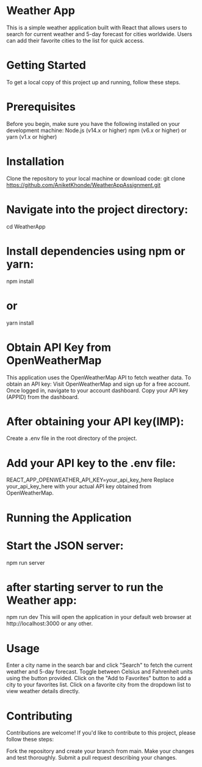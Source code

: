 # Weather App
This is a simple weather application built with React that allows users to search for current weather and 5-day forecast for cities worldwide. Users can add their favorite cities to the list for quick access.

# Getting Started
To get a local copy of this project up and running, follow these steps.

# Prerequisites
Before you begin, make sure you have the following installed on your development machine:
Node.js (v14.x or higher)
npm (v6.x or higher) or yarn (v1.x or higher)

# Installation
Clone the repository to your local machine or download code:
git clone https://github.com/AniketKhonde/WeatherAppAssignment.git

# Navigate into the project directory:
cd WeatherApp

# Install dependencies using npm or yarn:
npm install
# or
yarn install

# Obtain API Key from OpenWeatherMap
This application uses the OpenWeatherMap API to fetch weather data. To obtain an API key:
Visit OpenWeatherMap and sign up for a free account.
Once logged in, navigate to your account dashboard.
Copy your API key (APPID) from the dashboard.

# After obtaining your API key(IMP):
Create a .env file in the root directory of the project.

# Add your API key to the .env file:
REACT_APP_OPENWEATHER_API_KEY=your_api_key_here
Replace your_api_key_here with your actual API key obtained from OpenWeatherMap.


# Running the Application
# Start the JSON server:
npm run server
# after starting server to run the Weather app:
npm run dev
This will open the application in your default web browser at http://localhost:3000 or any other.

# Usage
Enter a city name in the search bar and click "Search" to fetch the current weather and 5-day forecast.
Toggle between Celsius and Fahrenheit units using the button provided.
Click on the "Add to Favorites" button to add a city to your favorites list.
Click on a favorite city from the dropdown list to view weather details directly.

# Contributing
Contributions are welcome! If you'd like to contribute to this project, please follow these steps:

Fork the repository and create your branch from main.
Make your changes and test thoroughly.
Submit a pull request describing your changes.
